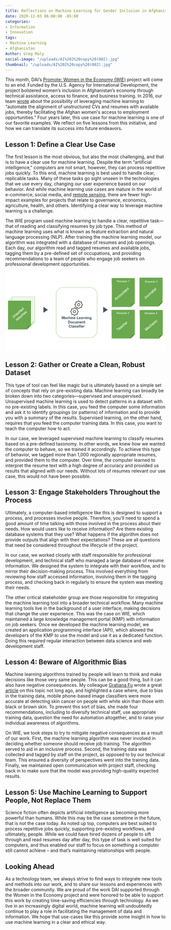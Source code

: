 ```yaml
---
title: Reflections on Machine Learning for Gender Inclusion in Afghanistan
date: 2020-12-03 06:00:00 -05:00
categories:
- Information
- Innovation
tags:
- Machine Learning
- Afghanistan
Author: Greg Maly
social-image: "/uploads/AI%202%20copy%20(002).jpg"
thumbnail: "/uploads/AI%202%20copy%20(002).jpg"
---
```


This month, DAI’s [Promote: Women in the Economy (WIE)](https://www.dai.com/our-work/projects/afghanistan-women-in-the-economy) project will come to an end. Funded by the U.S. Agency for International Development, the project bolstered women’s inclusion in Afghanistan’s economy through technical assistance, access to finance, and business training. In 2016, our team [wrote](https://dai-global-digital.com/machine-learning-will-help-development-projects-achieve-scale.html) about the possibility of leveraging machine learning to “automate the alignment of unstructured CVs and resumes with available jobs, thereby facilitating the Afghan women's access to employment opportunities.” Four years later, this use case for machine learning is one of our favorite examples. We reflect on five lessons from this initiative, and how we can translate its success into future endeavors.

<!--more-->

## Lesson 1: Define a Clear Use Case

The first lesson is the most obvious, but also the most challenging, and that is to have a clear use for machine learning. Despite the term “artificial intelligence,” computers are not smart, however, they can process repetitive jobs quickly. To this end, machine learning is best used to handle clear, replicable tasks. Many of these tasks go sight unseen in the technologies that we use every day, changing our user experience based on our behavior. And while machine learning use cases are mature in the world of e-commerce, social media, and [remote sensing](https://dai-global-digital.com/visualizing-remotely-sensed-data-true-color-and-false-color.html), there are fewer high-impact examples for projects that relate to governance, economics, agriculture, health, and others. Identifying a clear way to leverage machine learning is a challenge.

The WIE program used machine learning to handle a clear, repetitive task—that of reading and classifying resumes by job type. This method of machine learning uses what is known as feature extraction and natural language processing (NLP). After training the machine learning model, our algorithm was integrated with a database of resumes and job openings. Each day, our algorithm read and tagged resumes and available jobs, tagging them by a pre-defined set of occupations, and providing recommendations to a team of people who engage job seekers on professional development opportunities.

![WIE ML Classifier.png](/uploads/WIE%20ML%20Classifier.png)

## Lesson 2: Gather or Create a Clean, Robust Dataset

This type of tool can feel like magic but is ultimately based on a simple set of concepts that rely on pre-existing data. Machine learning can broadly be broken down into two categories—supervised and unsupervised. Unsupervised machine learning is used to detect patterns in a dataset with no pre-existing labels. In this case, you feed the computer some information and ask it to identify groupings (or patterns) of information and to provide you with a summary of the results. Supervised learning, on the other hand, requires that you feed the computer training data. In this case, you want to teach the computer how to act.

In our case, we leveraged supervised machine learning to classify resumes based on a pre-defined taxonomy. In other words, we knew how we wanted the computer to behave, so we trained it accordingly. To achieve this type of behavior, we tagged more than 1,000 regionally appropriate resumes, and provided them to the computer. Over time, the computer learned to interpret the resume text with a high degree of accuracy and provided us results that aligned with our needs. Without lots of resumes relevant our use case, this would not have been possible.

## Lesson 3: Engage Stakeholders Throughout the Process

Ultimately, a computer-based intelligence like this is designed to support a process, and processes involve people. Therefore, you’ll need to spend a good amount of time talking with those involved in the process about their needs. How would users like to receive information? Are there existing database systems that they use? What happens if the algorithm does not provide outputs that align with their expectations? These are all questions that need be considered throughout the lifecycle of the project.

In our case, we worked closely with staff responsible for professional development, and technical staff who managed a large database of resume information. We designed the system to integrate with their workflow, and to mirror their decision-making process. This involved everything from reviewing how staff accessed information, involving them in the tagging process, and checking back in regularly to ensure the system was meeting their needs.

The other critical stakeholder group are those responsible for integrating the machine learning tool into a broader technical workflow. Many machine learning tools live in the background of a user interface, making decisions that change the user experience. This was the case on WIE, which maintained a large knowledge management portal (KMP) with information on job seekers. Once we developed the machine learning model, we created an application programming interface (API), which allowed the developers of the KMP to use the model and use it as a dedicated function. Doing this required regular interaction between data science and web development staff.

## Lesson 4: Beware of Algorithmic Bias

Machine learning algorithms trained by people will learn to think and make decisions like those very same people. This can be a good thing, but it can also have negative consequences. My colleague [Gratiana Fu](https://dai-global-digital.com/authors/gratiana-fu/) wrote a great [article](https://dai-global-digital.com/algorithms-in-development.html) on this topic not long ago, and highlighted a case where, due to bias in the training data, mobile phone-based image classifiers were more accurate at detecting skin cancer on people with white skin than those with black or brown skin. To prevent this sort of bias, she made four recommendations, including to diversify technical staff, use appropriate training data, question the need for automation altogether, and to raise your individual awareness of algorithms.

On WIE, we took steps to try to mitigate negative consequences as a result of our work. First, the machine learning algorithm was never involved in deciding whether someone should receive job training. The algorithm served to aid in an inclusive process. Second, the training data was collected and tagged by staff on the project, as opposed to by our technical team. This ensured a diversity of perspectives went into the training data. Finally, we maintained open communication with project staff, checking back in to make sure that the model was providing high-quality expected results.

## Lesson 5: Use Machine Learning to Support People, Not Replace Them

Science fiction often depicts artificial intelligence as becoming more powerful than humans. While this may be the case sometime in the future, that is not the case today. As noted up top, computers are best suited to process repetitive jobs quickly, supporting pre-existing workflows, and ultimately, people. While we could have hired dozens of people to sift through and read resumes day after day, this type of task is well suited for computers, and thus enabled our staff to focus on something a computer still cannot achieve – and that’s maintaining relationships with people.

## Looking Ahead

As a technology team, we always strive to find ways to integrate new tools and methods into our work, and to share our lessons and experiences with the broader community. We are proud of the work DAI supported through the Women in the Economy project and were honored to be able to support this work by creating time-saving efficiencies through technology. As we live in an increasingly digital world, machine learning will undoubtedly continue to play a role in facilitating the management of data and information. We hope that use-cases like this provide some insight in how to use machine learning in a clear and ethical way.